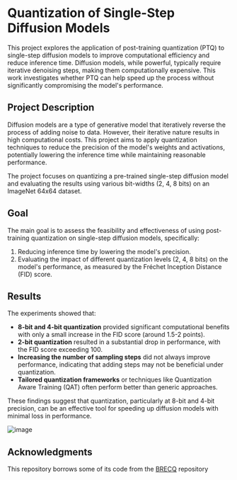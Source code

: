 # Quantization of Single-Step Diffusion Models

This project explores the application of post-training quantization (PTQ) to single-step diffusion models to improve computational efficiency and reduce inference time. Diffusion models, while powerful, typically require iterative denoising steps, making them computationally expensive. This work investigates whether PTQ can help speed up the process without significantly compromising the model's performance.

## Project Description

Diffusion models are a type of generative model that iteratively reverse the process of adding noise to data. However, their iterative nature results in high computational costs.
This project aims to apply quantization techniques to reduce the precision of the model's weights and activations, potentially lowering the inference time while maintaining reasonable performance.

The project focuses on quantizing a pre-trained single-step diffusion model and evaluating the results using various bit-widths (2, 4, 8 bits) on an ImageNet 64x64 dataset.

## Goal

The main goal is to assess the feasibility and effectiveness of using post-training quantization on single-step diffusion models, specifically:

1. Reducing inference time by lowering the model's precision.
2. Evaluating the impact of different quantization levels (2, 4, 8 bits) on the model's performance, as measured by the Fréchet Inception Distance (FID) score.

## Results

The experiments showed that:

- **8-bit and 4-bit quantization** provided significant computational benefits with only a small increase in the FID score (around 1.5-2 points).
- **2-bit quantization** resulted in a substantial drop in performance, with the FID score exceeding 100.
- **Increasing the number of sampling steps** did not always improve performance, indicating that adding steps may not be beneficial under quantization.
- **Tailored quantization frameworks** or techniques like Quantization Aware Training (QAT) often perform better than generic approaches.

These findings suggest that quantization, particularly at 8-bit and 4-bit precision, can be an effective tool for speeding up diffusion models with minimal loss in performance.

![image](https://github.com/user-attachments/assets/7ba34f73-f0a2-4681-8d9d-bc3af4943599)


## Acknowledgments

This repository borrows some of its code from the [BRECQ](https://github.com/yhhhli/BRECQ) repository
